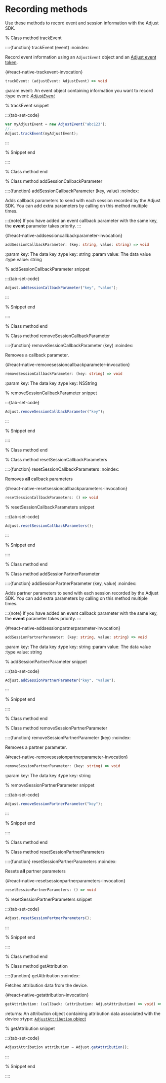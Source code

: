# Recording methods

Use these methods to record event and session information with the Adjust SDK.

% Class method trackEvent

::::{function} trackEvent (event)
:noindex:

Record event information using an `AdjustEvent` object and an [Adjust event token](hc:basic-event-setup#create-an-event-token).

{#react-native-trackevent-invocation}
```ts
trackEvent: (adjustEvent: AdjustEvent) => void
```

:param event: An event object containing information you want to record
:type event: [*AdjustEvent*](/unity/reference/AdjustEvent.md)

% trackEvent snippet

:::{tab-set-code}

```js
var myAdjustEvent = new AdjustEvent("abc123");
//...
Adjust.trackEvent(myAdjustEvent);
```

:::

% Snippet end

::::

% Class method end

% Class method addSessionCallbackParameter

::::{function} addSessionCallbackParameter (key, value)
:noindex:

Adds callback parameters to send with each session recorded by the Adjust SDK. You can add extra parameters by calling on this method multiple times.

:::{note}
If you have added an event callback parameter with the same key, the **event** parameter takes priority.
:::

{#react-native-addsessioncallbackparameter-invocation}
```ts
addSessionCallbackParameter: (key: string, value: string) => void
```

:param key: The data key
:type key: string
:param value: The data value
:type value: string

% addSessionCallbackParameter snippet

:::{tab-set-code}

```js
Adjust.addSessionCallbackParameter("key", "value");
```

:::

% Snippet end

::::

% Class method end

% Class method removeSessionCallbackParameter

::::{function} removeSessionCallbackParameter (key)
:noindex:

Removes a callback parameter.

{#react-native-removesessioncallbackparameter-invocation}
```ts
removeSessionCallbackParameter: (key: string) => void
```

:param key: The data key
:type key: NSString

% removeSessionCallbackParameter snippet

:::{tab-set-code}

```js
Adjust.removeSessionCallbackParameter("key");
```

:::

% Snippet end

::::

% Class method end

% Class method resetSessionCallbackParameters

::::{function} resetSessionCallbackParameters
:noindex:

Removes **all** callback parameters

{#react-native-resetsessioncallbackparameters-invocation}
```ts
resetSessionCallbackParameters: () => void
```

% resetSessionCallbackParameters snippet

:::{tab-set-code}

```js
Adjust.resetSessionCallbackParameters();
```

:::

% Snippet end

::::

% Class method end

% Class method addSessionPartnerParameter

::::{function} addSessionPartnerParameter (key, value)
:noindex:

Adds partner parameters to send with each session recorded by the Adjust SDK. You can add extra parameters by calling on this method multiple times.

:::{note}
If you have added an event callback parameter with the same key, the **event** parameter takes priority.
:::

{#react-native-addsessionpartnerparameter-invocation}
```ts
addSessionPartnerParameter: (key: string, value: string) => void
```

:param key: The data key
:type key: string
:param value: The data value
:type value: string

% addSessionPartnerParameter snippet

:::{tab-set-code}

```js
Adjust.addSessionPartnerParameter("key", "value");
```

:::

% Snippet end

::::

% Class method end

% Class method removeSessionPartnerParameter

::::{function} removeSessionPartnerParameter (key)
:noindex:

Removes a partner parameter.

{#react-native-removesessionpartnerparameter-invocation}
```ts
removeSessionPartnerParameter: (key: string) => void
```

:param key: The data key
:type key: string

% removeSessionPartnerParameter snippet

:::{tab-set-code}

```js
Adjust.removeSessionPartnerParameter("key");
```

:::

% Snippet end

::::

% Class method end

% Class method resetSessionPartnerParameters

::::{function} resetSessionPartnerParameters
:noindex:

Resets **all** partner parameters

{#react-native-resetsessionpartnerparameters-invocation}
```ts
resetSessionPartnerParameters: () => void
```

% resetSessionPartnerParameters snippet

:::{tab-set-code}

```js
Adjust.resetSessionPartnerParameters();
```

:::

% Snippet end

::::

% Class method end

% Class method getAttribution

::::{function} getAttribution
:noindex:

Fetches attribution data from the device.

{#react-native-getattribution-invocation}
```ts
getAttribution: (callback: (attribution: AdjustAttribution) => void) => void
```

:returns: An attribution object containing attribution data associated with the device
:rtype: [`AdjustAttribution` object](/unity/reference/AdjustAttribution.md)

% getAttribution snippet

:::{tab-set-code}

```js
AdjustAttribution attribution = Adjust.getAttribution();

```

:::

% Snippet end

::::
